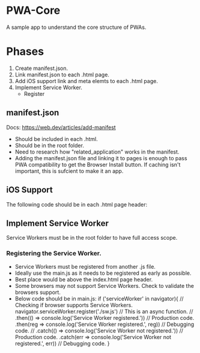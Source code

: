 # PWA-Core
 A sample app to understand the core structure of PWAs.

# Phases
1. Create manifest.json.  
2. Link manifest.json to each .html page.
3. Add iOS support link and meta elemts to each .html page.
4. Implement Service Worker.
    - Register

## manifest.json
Docs: https://web.dev/articles/add-manifest 
- Should be included in each .html. 
- Should be in the root folder. 
- Need to research how "related_application" works in the manifest.
- Adding the manifest.json file and linking it to pages is enough to pass PWA compatibility to get the Browser Install button. If caching isn't important, this is sufcient to make it an app. 

## iOS Support
The following code should be in each .html page header:
<link rel="apple-touch-icon" href="./assets/app-images/apple-touch-icon.png">
<meta name="apple-mobile-web-app-status-bar" content="#FFE1C4">

## Implement Service Worker
Service Workers must be in the root folder to have full access scope.
### Registering the Service Worker.
- Service Workers must be registered from another .js file. 
- Ideally use the main.js as it needs to be registered as early as possible. 
- Best place would be above the index.html page header.
- Some browsers may not support Service Workers. Check to validate the browsers support.
- Below code should be in main.js:
if ('serviceWorker' in navigator){ // Checking if browser supports Service Workers.
    navigator.serviceWorker.register('./sw.js') // This is an async function.
        // .then(() => console.log('Service Worker registered.')) // Production code.
        .then(reg => console.log('Service Worker registered.', reg)) // Debugging code.
        // .catch(() => console.log('Service Worker not registered.')) // Production code.
        .catch(err => console.log('Service Worker not registered.', err)) // Debugging code.
}


